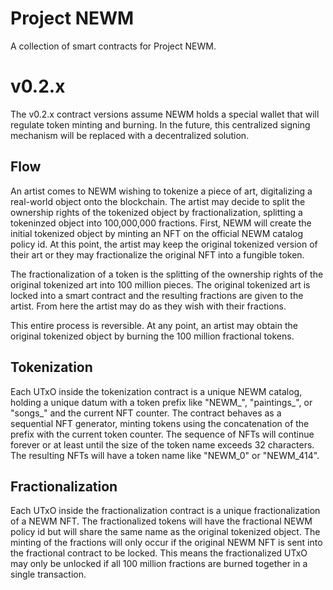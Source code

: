 # Project NEWM

A collection of smart contracts for Project NEWM.

# v0.2.x

The v0.2.x contract versions assume NEWM holds a special wallet that will regulate token minting and burning. In the future, this centralized signing mechanism will be replaced with a decentralized solution.

## Flow

An artist comes to NEWM wishing to tokenize a piece of art, digitalizing a real-world object onto the blockchain. The artist may decide to split the ownership rights of the tokenized object by fractionalization, splitting a tokeninzed object into 100,000,000 fractions. First, NEWM will create the initial tokenized object by minting an NFT on the official NEWM catalog policy id. At this point, the artist may keep the original tokenized version of their art or they may fractionalize the original NFT into a fungible token.

The fractionalization of a token is the splitting of the ownership rights of the original tokenized art into 100 million pieces. The original tokenized art is locked into a smart contract and the resulting fractions are given to the artist. From here the artist may do as they wish with their fractions.

This entire process is reversible. At any point, an artist may obtain the original tokenized object by burning the 100 million fractional tokens.

## Tokenization

Each UTxO inside the tokenization contract is a unique NEWM catalog, holding a unique datum with a token prefix like "NEWM_", "paintings_", or "songs_" and the current NFT counter. The contract behaves as a sequential NFT generator, minting tokens using the concatenation of the prefix with the current token counter. The sequence of NFTs will continue forever or at least until the size of the token name exceeds 32 characters. The resulting NFTs will have a token name like "NEWM_0" or "NEWM_414".

## Fractionalization

Each UTxO inside the fractionalization contract is a unique fractionalization of a NEWM NFT. The fractionalized tokens will have the fractional NEWM policy id but will share the same name as the original tokenized object. The minting of the fractions will only occur if the original NEWM NFT is sent into the fractional contract to be locked. This means the fractionalized UTxO may only be unlocked if all 100 million fractions are burned together in a single transaction. 


